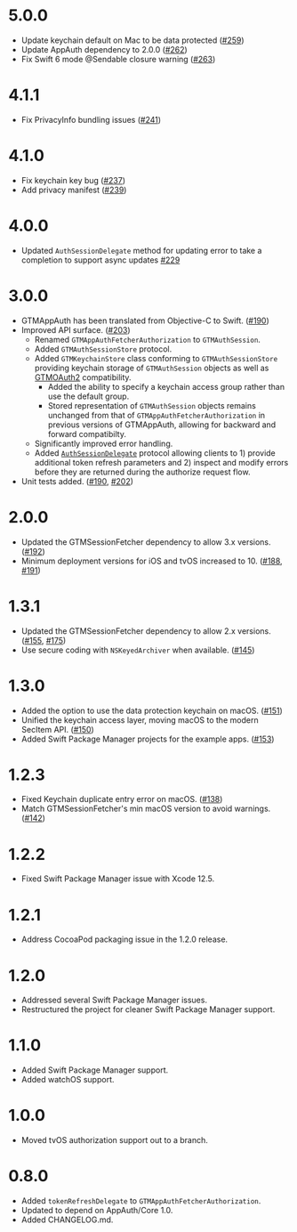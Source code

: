 # 5.0.0
- Update keychain default on Mac to be data protected ([#259](https://github.com/google/GTMAppAuth/pull/259))
- Update AppAuth dependency to 2.0.0 ([#262](https://github.com/google/GTMAppAuth/pull/262))
- Fix Swift 6 mode @Sendable closure warning ([#263](https://github.com/google/GTMAppAuth/pull/263))

# 4.1.1
- Fix PrivacyInfo bundling issues ([#241](https://github.com/google/GTMAppAuth/pull/241))

# 4.1.0
- Fix keychain key bug ([#237](https://github.com/google/GTMAppAuth/pull/237))
- Add privacy manifest ([#239](https://github.com/google/GTMAppAuth/pull/239))

# 4.0.0

- Updated `AuthSessionDelegate` method for updating error to take a completion to support async updates [#229](https://github.com/google/GTMAppAuth/pull/229)

# 3.0.0

- GTMAppAuth has been translated from Objective-C to Swift. ([#190](https://github.com/google/GTMAppAuth/pull/190))
- Improved API surface. ([#203](https://github.com/google/GTMAppAuth/pull/203))
  - Renamed `GTMAppAuthFetcherAuthorization` to `GTMAuthSession`.
  - Added `GTMAuthSessionStore` protocol.
  - Added `GTMKeychainStore` class conforming to `GTMAuthSessionStore` providing keychain storage of `GTMAuthSession` objects as well as [GTMOAuth2](https://github.com/google/gtm-oauth2) compatibility.
    - Added the ability to specify a keychain access group rather than use the default group.
    - Stored representation of `GTMAuthSession` objects remains unchanged from that of `GTMAppAuthFetcherAuthorization`
      in previous versions of GTMAppAuth, allowing for backward and forward compatibilty.
  - Significantly improved error handling.
  - Added [`AuthSessionDelegate`](https://github.com/google/GTMAppAuth/pull/224/files#diff-ad81e5244511faaa4b3d98553128438e30a94914c279fb7d42c0acfbbdc24500) protocol allowing clients to 1) provide additional token refresh parameters and 2) inspect and modify errors before they are returned during the authorize request flow.
- Unit tests added. ([#190](https://github.com/google/GTMAppAuth/pull/190), [#202](https://github.com/google/GTMAppAuth/pull/202))

# 2.0.0

* Updated the GTMSessionFetcher dependency to allow 3.x versions. ([#192](https://github.com/google/GTMAppAuth/pull/192))
* Minimum deployment versions for iOS and tvOS increased to 10. ([#188](https://github.com/google/GTMAppAuth/pull/188), [#191](https://github.com/google/GTMAppAuth/pull/191))

# 1.3.1

* Updated the GTMSessionFetcher dependency to allow 2.x versions. ([#155](https://github.com/google/GTMAppAuth/pull/155), [#175](https://github.com/google/GTMAppAuth/pull/175))
* Use secure coding with `NSKeyedArchiver` when available. ([#145](https://github.com/google/GTMAppAuth/pull/145))

# 1.3.0

* Added the option to use the data protection keychain on macOS. ([#151](https://github.com/google/GTMAppAuth/pull/151))
* Unified the keychain access layer, moving macOS to the modern SecItem API. ([#150](https://github.com/google/GTMAppAuth/pull/150))
* Added Swift Package Manager projects for the example apps. ([#153](https://github.com/google/GTMAppAuth/pull/153))

# 1.2.3

* Fixed Keychain duplicate entry error on macOS. ([#138](https://github.com/google/GTMAppAuth/pull/138))
* Match GTMSessionFetcher's min macOS version to avoid warnings. ([#142](https://github.com/google/GTMAppAuth/pull/142))

# 1.2.2

* Fixed Swift Package Manager issue with Xcode 12.5.

# 1.2.1

* Address CocoaPod packaging issue in the 1.2.0 release.

# 1.2.0

* Addressed several Swift Package Manager issues.
* Restructured the project for cleaner Swift Package Manager support.

# 1.1.0

* Added Swift Package Manager support.
* Added watchOS support.

# 1.0.0

* Moved tvOS authorization support out to a branch.

# 0.8.0

* Added `tokenRefreshDelegate` to `GTMAppAuthFetcherAuthorization`.
* Updated to depend on AppAuth/Core 1.0.
* Added CHANGELOG.md.
